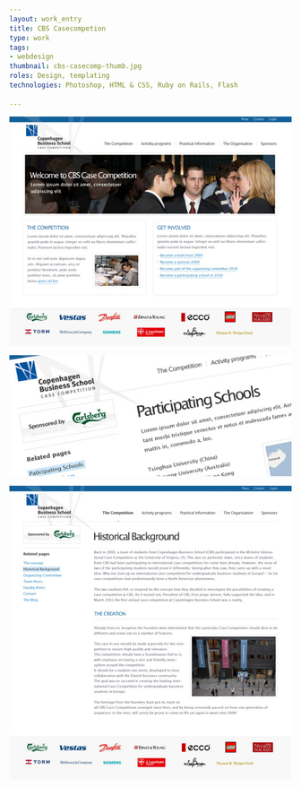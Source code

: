```yaml
---
layout: work_entry
title: CBS Casecompetion
type: work
tags:
- webdesign
thumbnail: cbs-casecomp-thumb.jpg
roles: Design, templating
technologies: Photoshop, HTML & CSS, Ruby on Rails, Flash

---
```


<p><img src="/images/work/2010-06-22_cbs_casecompetition_1.jpg" class="illustration" title="Screenshot 1" alt="Screenshot 1" /></p>

<p><img src="/images/work/2010-06-22_cbs_casecompetition_2.jpg" class="illustration" title="Screenshot 2" alt="Screenshot 2" /></p>

<p><img src="/images/work/2010-06-22_cbs_casecompetition_3.jpg" class="illustration" title="Screenshot 3" alt="Screenshot 3" /></p>


